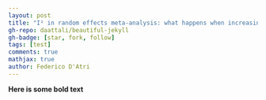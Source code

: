 ```yaml
---
layout: post
title: "I² in random effects meta-analysis: what happens when increasing the sample size?"
gh-repo: daattali/beautiful-jekyll
gh-badge: [star, fork, follow]
tags: [test]
comments: true
mathjax: true
author: Federico D'Atri
---
```



**Here is some bold text**

